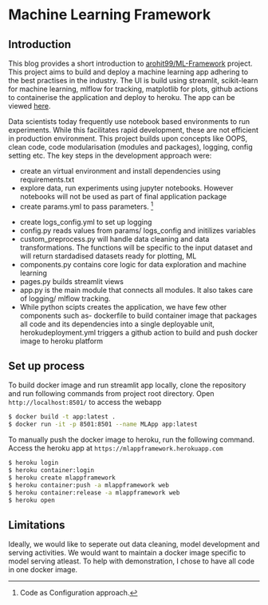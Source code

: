 # Machine Learning Framework

## Introduction

This blog provides a short introduction to [arohit99/ML-Framework](https://github.com/arohit99/ML-Framework) project. This project aims to build and deploy a machine learning app adhering to the best practises in the industry. The UI is build using streamlit, scikit-learn for machine learning, mlflow for tracking, matplotlib for plots, github actions to containerise the application and deploy to heroku. The app can be viewed [here](https://mlappframework.herokuapp.com). 

Data scientists today frequently use notebook based environments to run experiments. While this facilitates rapid development, these are not efficient in production environment. This project builds upon concepts like OOPS, clean code, code modularisation (modules and packages), logging, config setting etc. The key steps in the development approach were:

* create an virtual environment and install dependencies using requirements.txt
* explore data, run experiments using jupyter notebooks. However notebooks will not be used as part of final application package
* create params.yml to pass parameters. [^params]
[^params]: Code as Configuration approach.
* create logs_config.yml to set up logging
* config.py reads values from params/ logs_config and initilizes variables
* custom_preprocess.py will handle data cleaning and data transformations. The functions will be specific to the input dataset and will return stardadised datasets ready for plotting, ML
* components.py contains core logic for data exploration and machine learning
* pages.py builds streamlit views
* app.py is the main module that connects all modules. It also takes care of logging/ mlflow tracking.
* While python scipts creates the application, we have few other components such as- dockerfile to build container image that packages all code and its dependencies into a single deployable unit, herokudeployment.yml triggers a github action to build and push docker image to heroku platform

## Set up process

To build docker image and run streamlit app locally, clone the repository and run following commands from project root directory. Open `http://localhost:8501/` to access the webapp

```bash
$ docker build -t app:latest .
$ docker run -it -p 8501:8501 --name MLApp app:latest
```

To manually push the docker image to heroku, run the following command. Access the heroku app at `https://mlappframework.herokuapp.com`


```bash
$ heroku login
$ heroku container:login
$ heroku create mlappframework
$ heroku container:push -a mlappframework web
$ heroku container:release -a mlappframework web
$ heroku open
```

## Limitations

Ideally, we would like to seperate out data cleaning, model development and serving activities. We would want to maintain a docker image specific to model serving atleast. To help with demonstration, I chose to have all code in one docker image.